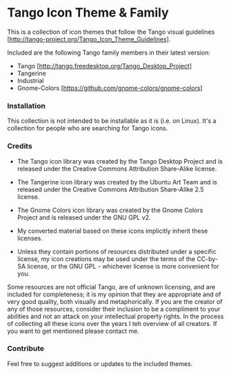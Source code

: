 # Tango Icon Theme & Family #

This is a collection of icon themes that follow the Tango visual guidelines [http://tango-project.org/Tango_Icon_Theme_Guidelines]. 

Included are the following Tango family members in their latest version:
* Tango [http://tango.freedesktop.org/Tango_Desktop_Project]
* Tangerine
* Industrial
* Gnome-Colors [https://github.com/gnome-colors/gnome-colors]

### Installation ###

This collection is not intended to be installable as it is (i.e. on Linux). It's a collection for people who are searching for Tango icons.

### Credits ###
* The Tango icon library was created by the Tango Desktop Project and is released under the Creative Commons Attribution Share-Alike license.
* The Tangerine icon library was created by the Ubuntu Art Team and is released under the Creative Commons Attribution Share-Alike 2.5 license.
* The Gnome Colors icon library was created by the Gnome Colors Project and is released under the GNU GPL v2.

* My converted material based on these icons implicitly inherit these licenses.
* Unless they contain portions of resources distributed under a specific license, my icon creations may be used under the terms of the CC-by-SA license, or the GNU GPL - whichever license is more convenient for you.

Some resources are not official Tango, are of unknown licensing, and are included for completeness; it is my opinion that they are appropriate and of very good quality, both visually and metaphorically. If you are the creator of any of those resources, consider their inclusion to be a compliment to your abilities and not an attack on your intellectual property rights. In the process of collecting all these icons over the years I teh overview of all creators. If you want to get mentioned please contact me.

### Contribute ###

Feel free to suggest additions or updates to the included themes.
